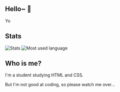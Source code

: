 ## Hello~ 👋

Yo

## Stats
<div>
  <a>
   <img align="top" alt="Stats" src="https://github-readme-stats.vercel.app/api?username=Lino-Ren" />
  </a>
  <a>
   <img align="top" alt="Most used language" src="https://github-readme-stats.vercel.app/api/top-langs/?username=Lino-Ren" />
  </a>
</div>


## Who is me?
<p>I'm a student studying HTML and CSS.</p>
<p>But I'm not good at coding, so please watch me over...</p>
